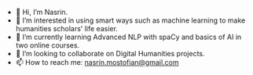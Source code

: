 - 👋 Hi, I’m Nasrin.
- 👀 I’m interested in using smart ways such as machine learning to make humanities scholars' life easier.
- 🌱 I’m currently learning Advanced NLP with spaCy and basics of AI in two online courses. 
- 💞️ I’m looking to collaborate on Digital Humanities projects.
- 📫 How to reach me: nasrin.mostofian@gmail.com

<!---
Nasrin63/Nasrin63 is a ✨ special ✨ repository because its `README.md` (this file) appears on your GitHub profile.
You can click the Preview link to take a look at your changes.
--->
